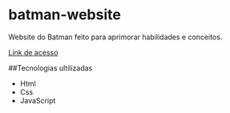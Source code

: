 # batman-website
Website do Batman feito para aprimorar habilidades e conceitos.

[Link de acesso](https://kauanalvz.github.io/batman-website/)

##Tecnologias ultilizadas
<ul>
  <li>Html</li>
  <li>Css</li>
  <li>JavaScript</li>
</ul>
